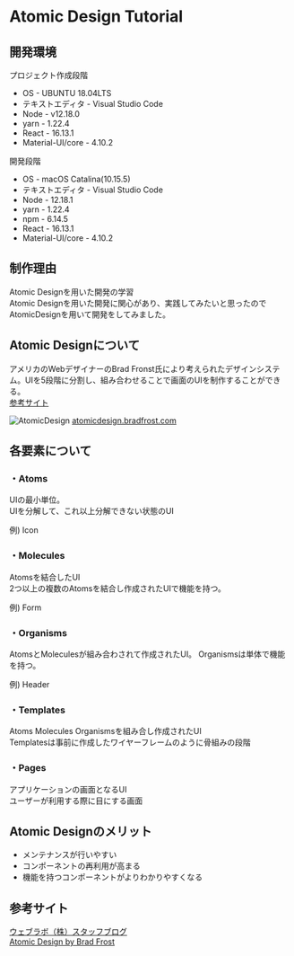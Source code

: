 # Atomic Design Tutorial

## 開発環境

プロジェクト作成段階
- OS - UBUNTU 18.04LTS
- テキストエディタ - Visual Studio Code
- Node - v12.18.0
- yarn - 1.22.4
- React - 16.13.1
- Material-UI/core - 4.10.2

開発段階

- OS - macOS Catalina(10.15.5)
- テキストエディタ - Visual Studio Code
- Node - 12.18.1
- yarn - 1.22.4
- npm - 6.14.5
- React - 16.13.1
- Material-UI/core - 4.10.2
## 制作理由
Atomic Designを用いた開発の学習<br>
Atomic Designを用いた開発に関心があり、実践してみたいと思ったのでAtomicDesignを用いて開発をしてみました。

## Atomic Designについて
アメリカのWebデザイナーのBrad Fronst氏により考えられたデザインシステム。UIを5段階に分割し、組み合わせることで画面のUIを制作することができる。<br>
[参考サイト](https://www.weblab.co.jp/staff/design/7352.html#:~:text=%E3%82%A2%E3%83%88%E3%83%9F%E3%83%83%E3%82%AF%E3%83%87%E3%82%B6%E3%82%A4%E3%83%B3%E3%81%A8%E3%81%AF&text=%E3%82%A2%E3%83%88%E3%83%9F%E3%83%83%E3%82%AF%E3%83%87%E3%82%B6%E3%82%A4%E3%83%B3%E3%81%AF%E3%82%A2%E3%83%A1%E3%83%AA%E3%82%AB%E3%81%AE,UI%E3%81%8C%E4%BD%9C%E3%82%89%E3%82%8C%E3%81%BE%E3%81%99%E3%80%82)

![AtomicDesign](https://atomicdesign.bradfrost.com/images/content/atomic-design-process.png)
[atomicdesign.bradfrost.com](atomicdesign.bradfrost.com)

## 各要素について
### ・Atoms
UIの最小単位。<br>
UIを分解して、これ以上分解できない状態のUI<br>

例) Icon
### ・Molecules
Atomsを結合したUI <br>
2つ以上の複数のAtomsを結合し作成されたUIで機能を持つ。<br>

例) Form
### ・Organisms

AtomsとMoleculesが組み合わされて作成されたUI。
Organismsは単体で機能を持つ。<br>

例) Header

### ・Templates
Atoms Molecules Organismsを組み合し作成されたUI<br>
Templatesは事前に作成したワイヤーフレームのように骨組みの段階

### ・Pages
アプリケーションの画面となるUI<br>
ユーザーが利用する際に目にする画面

## Atomic Designのメリット
- メンテナンスが行いやすい
- コンポーネントの再利用が高まる
- 機能を持つコンポーネントがよりわかりやすくなる


## 参考サイト
[ウェブラボ（株）スタッフブログ](https://www.weblab.co.jp/staff/design/7352.html#:~:text=%E3%82%A2%E3%83%88%E3%83%9F%E3%83%83%E3%82%AF%E3%83%87%E3%82%B6%E3%82%A4%E3%83%B3%E3%81%A8%E3%81%AF&text=%E3%82%A2%E3%83%88%E3%83%9F%E3%83%83%E3%82%AF%E3%83%87%E3%82%B6%E3%82%A4%E3%83%B3%E3%81%AF%E3%82%A2%E3%83%A1%E3%83%AA%E3%82%AB%E3%81%AE,UI%E3%81%8C%E4%BD%9C%E3%82%89%E3%82%8C%E3%81%BE%E3%81%99%E3%80%82)<br>
[Atomic Design by Brad Frost](https://atomicdesign.bradfrost.com/chapter-2/#atoms)